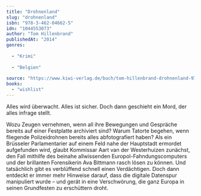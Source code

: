 ```yaml
---
title: "Drohnenland"
slug: "drohnenland"
isbn: "978-3-462-04662-5"
idn: "1044553073"
author: "Tom Hillenbrand"
publishedAt: "2014"
genres:
  
  - "Krimi"
    
  - "Belgien"
    
source: "https://www.kiwi-verlag.de/buch/tom-hillenbrand-drohnenland-9783462046625"
books: 
  - "wishlist"
---
```

Alles wird überwacht. Alles ist sicher. Doch dann geschieht ein Mord, der 
alles infrage stellt.

Wozu Zeugen vernehmen, wenn all ihre Bewegungen und Gespräche bereits auf 
einer Festplatte archiviert sind? Warum Tatorte begehen, wenn fliegende 
Polizeidrohnen bereits alles abfotografiert haben? Als ein Brüsseler 
Parlamentarier auf einem Feld nahe der Hauptstadt ermordet aufgefunden wird, 
glaubt Kommissar Aart van der Westerhuizen zunächst, den Fall mithilfe des 
beinahe allwissenden Europol-Fahndungscomputers und der brillanten 
Forensikerin Ava Bittmann rasch lösen zu können. Und tatsächlich gibt es 
verblüffend schnell einen Verdächtigen. Doch dann entdeckt er immer mehr 
Hinweise darauf, dass die digitale Datenspur manipuliert wurde – und gerät in 
eine Verschwörung, die ganz Europa in seinen Grundfesten zu erschüttern droht.